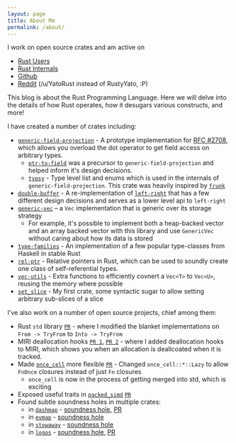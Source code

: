 ```yaml
---
layout: page
title: About Me
permalink: /about/
---
```


I work on open source crates and am active on
* [Rust Users](https://users.rust-lang.org/u/RustyYato/summary)
* [Rust Internals](https://internals.rust-lang.org/u/RustyYato/summary)
* [Github](https://github.com/RustyYato)
* [Reddit](https://www.reddit.com/user/YatoRust) (/u/YatoRust instead of RustyYato, :P)

This blog is about the Rust Programming Language. Here we will delve into the details of how Rust operates, how it desugars various constructs, and more!

I have created a number of crates including:
 * [`generic-field-projection`](https://github.com/RustyYato/generic-field-projection) - A prototype implementation for [RFC #2708](https://github.com/rust-lang/rfcs/pull/2708), which allows you overload the dot operator to get field access on arbitrary types.
    * [`ptr-to-field`](https://github.com/RustyYato/ptr-to-field) was a precursor to `generic-field-projection` and helped inform it's design decisions.
    * [`typsy`](https://github.com/RustyYato/typsy) - Type level list and enums which is used in the internals of `generic-field-projection`. This crate was heavily inspired by [`frunk`](https://crates.io/crates/frunk)
 * [`double-buffer`](https://github.com/RustyYato/double-buffer) - A re-implementation of [`left-right`](crates.io/crates/left-right) that has a few different design decisions and serves as a lower level api to `left-right`
 * [`generic-vec`](https://github.com/RustyYato/generic-vec) – a `Vec` implementation that is generic over its storage strategy
    * For example, it's possible to implement both a heap-backed vector and an array backed vector with this library and use `GenericVec` without caring about how its data is stored
 * [`type-families`](https://github.com/RustyYato/type-families) - An implementation of a few popular type-classes from Haskell in stable Rust
 * [`rel-ptr`](https://github.com/RustyYato/rel-ptr) - Relative pointers in Rust, which can be used to soundly create one class of self-referential types.
 * [`vec-utils`](https://github.com/RustyYato/vec-utils) - Extra functions to efficiently covnert a `Vec<T>` to `Vec<U>`, reusing the memory where possible
 * [`set_slice`](https://github.com/RustyYato/published_crates/tree/master/set_slice) - My first crate, some syntactic sugar to allow setting arbitrary sub-slices of a slice

I've also work on a number of open source projects, chief among them:
* Rust `std` library [`PR`](https://github.com/rust-lang/rust/pull/56796) - where I modified the blanket implementations on `From -> TryFrom` to `Into -> TryFrom`
* MIRI deallocation hooks [`PR 1`](https://github.com/rust-lang/miri/pull/1334), [`PR 2`](https://github.com/rust-lang/rust/pull/70962) - where I added deallocation hooks to MIRI, which shows you when an allocation is deallcoated when it is tracked.
* Made [`once_cell`](https://github.com/matklad/once_cell) more flexible [`PR`](https://github.com/matklad/once_cell/pull/37) - Changed `once_cell::*::Lazy` to allow `FnOnce` closures instead of just `Fn` closures
   * `once_cell` is now in the process of getting merged into std, which is exciting
* Exposed useful traits in [`packed_simd`](https://github.com/rust-lang/packed_simd) [`PR`](https://github.com/rust-lang/packed_simd/pull/259)
* Found subtle soundness holes in multiple crates:
   * in [`dashmap`](https://github.com/xacrimon/dashmap) - [soundness hole](https://github.com/xacrimon/dashmap/issues/10), [PR](https://github.com/xacrimon/dashmap/pull/11)
   * in [`evmap`](https://github.com/jonhoo/left-right) - [soundness hole](https://github.com/jonhoo/left-right/issues/75)
   * in [`stowaway`](https://github.com/Lucretiel/stowaway/) - [soundness hole](https://github.com/Lucretiel/stowaway/issues/8)
   * in [`logos`](https://github.com/maciejhirsz/logos/) - [soundness hole](https://github.com/maciejhirsz/logos/issues/375), [PR](https://github.com/maciejhirsz/logos/pull/376)
